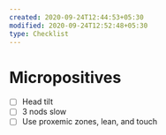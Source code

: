 ```yaml
---
created: 2020-09-24T12:44:53+05:30
modified: 2020-09-24T12:52:48+05:30
type: Checklist
---
```


# Micropositives

- [ ] Head tilt
- [ ] 3 nods slow
- [ ] Use proxemic zones, lean, and touch